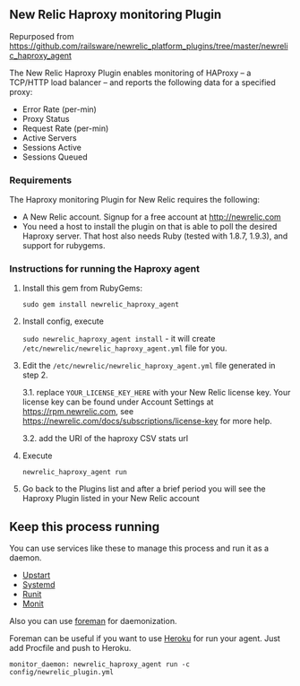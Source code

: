 ## New Relic Haproxy monitoring Plugin

Repurposed from https://github.com/railsware/newrelic_platform_plugins/tree/master/newrelic_haproxy_agent

The New Relic Haproxy Plugin enables monitoring of HAProxy – a TCP/HTTP load balancer – and reports the following data for a specified proxy:

* Error Rate (per-min)
* Proxy Status
* Request Rate (per-min)
* Active Servers
* Sessions Active
* Sessions Queued

### Requirements

The Haproxy monitoring Plugin for New Relic requires the following:

* A New Relic account. Signup for a free account at http://newrelic.com
* You need a host to install the plugin on that is able to poll the desired Haproxy server. That host also needs Ruby (tested with 1.8.7, 1.9.3), and support for rubygems.

### Instructions for running the Haproxy agent

1. Install this gem from RubyGems:

    `sudo gem install newrelic_haproxy_agent`

2. Install config, execute

    `sudo newrelic_haproxy_agent install` - it will create `/etc/newrelic/newrelic_haproxy_agent.yml` file for you.

3. Edit the `/etc/newrelic/newrelic_haproxy_agent.yml` file generated in step 2.

    3.1. replace `YOUR_LICENSE_KEY_HERE` with your New Relic license key. Your license key can be found under Account Settings at https://rpm.newrelic.com, see https://newrelic.com/docs/subscriptions/license-key for more help.

    3.2. add the URI of the haproxy CSV stats url

4. Execute

    `newrelic_haproxy_agent run`

5. Go back to the Plugins list and after a brief period you will see the Haproxy Plugin listed in your New Relic account


## Keep this process running

You can use services like these to manage this process and run it as a daemon.

- [Upstart](http://upstart.ubuntu.com/)
- [Systemd](http://www.freedesktop.org/wiki/Software/systemd/)
- [Runit](http://smarden.org/runit/)
- [Monit](http://mmonit.com/monit/)

Also you can use [foreman](https://github.com/ddollar/foreman) for daemonization.

Foreman can be useful if you want to use [Heroku](https://www.heroku.com/) for run your agent. Just add Procfile and push to Heroku.

`monitor_daemon: newrelic_haproxy_agent run -c config/newrelic_plugin.yml`

